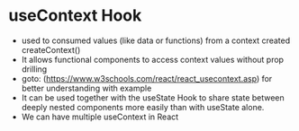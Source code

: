 # useContext Hook

- used to consumed values (like data or functions) from a context created createContext()
- It allows functional components to access context values without prop drilling
- goto: (https://www.w3schools.com/react/react_usecontext.asp) for better understanding with example
- It can be used together with the useState Hook to share state between deeply nested components more easily than with useState alone.
- We can have multiple useContext in React
